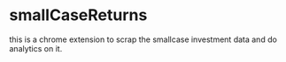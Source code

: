 # smallCaseReturns

this is a chrome extension to scrap the smallcase investment data and do analytics on it.
